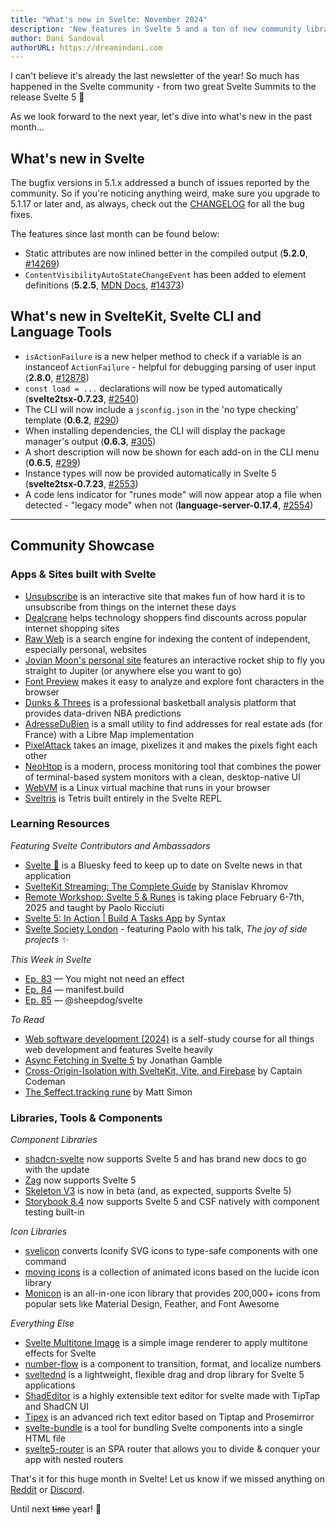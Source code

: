 ```yaml
---
title: "What's new in Svelte: November 2024"
description: 'New features in Svelte 5 and a ton of new community libraries'
author: Dani Sandoval
authorURL: https://dreamindani.com
---
```


I can't believe it's already the last newsletter of the year! So much has happened in the Svelte community - from two great Svelte Summits to the release Svelte 5 🎉

As we look forward to the next year, let's dive into what's new in the past month...

## What's new in Svelte

The bugfix versions in 5.1.x addressed a bunch of issues reported by the community. So if you're noticing anything weird, make sure you upgrade to 5.1.17 or later and, as always, check out the [CHANGELOG](https://github.com/sveltejs/svelte/blob/main/packages/svelte/CHANGELOG.md) for all the bug fixes.

The features since last month can be found below:

- Static attributes are now inlined better in the compiled output (**5.2.0**, [#14269](https://github.com/sveltejs/svelte/pull/14269))
- `ContentVisibilityAutoStateChangeEvent` has been added to element definitions (**5.2.5**, [MDN Docs](https://developer.mozilla.org/en-US/docs/Web/API/ContentVisibilityAutoStateChangeEvent), [#14373](https://github.com/sveltejs/svelte/pull/14373))


## What's new in SvelteKit, Svelte CLI and Language Tools

- `isActionFailure` is a new helper method to check if a variable is an instanceof `ActionFailure` - helpful for debugging parsing of user input (**2.8.0**, [#12878](https://github.com/sveltejs/kit/pull/12878))
- `const load = ...` declarations will now be typed automatically (**svelte2tsx-0.7.23**, [#2540](https://github.com/sveltejs/language-tools/pull/2540))
- The CLI will now include a `jsconfig.json` in the 'no type checking' template (**0.6.2**, [#290](https://github.com/sveltejs/cli/pull/290))
- When installing dependencies, the CLI will display the package manager's output (**0.6.3**, [#305](https://github.com/sveltejs/cli/pull/305))
- A short description will now be shown for each add-on in the CLI menu (**0.6.5**, [#299](https://github.com/sveltejs/cli/pull/299))
- Instance types will now be provided automatically in Svelte 5 (**svelte2tsx-0.7.23**, [#2553](https://github.com/sveltejs/language-tools/pull/2553))
- A code lens indicator for "runes mode" will now appear atop a file when detected - "legacy mode" when not (**language-server-0.17.4**, [#2554](https://github.com/sveltejs/language-tools/pull/2554))

---

## Community Showcase

### Apps & Sites built with Svelte

- [Unsubscribe](https://unsubscribe.jnr.cx/) is an interactive site that makes fun of how hard it is to unsubscribe from things on the internet these days
- [Dealcrane](https://dealcrane.com/?utm_source=discord&utm_medium=social&utm_campaign=beta_promo&utm_content=svelte) helps technology shoppers find discounts across popular internet shopping sites
- [Raw Web](https://rawweb.org/) is a search engine for indexing the content of independent, especially personal, websites
- [Jovian Moon's personal site](https://github.com/StephenGunn/jovian) features an interactive rocket ship to fly you straight to Jupiter (or anywhere else you want to go)
- [Font Preview](https://github.com/songkeys/font-preview) makes it easy to analyze and explore font characters in the browser
- [Dunks & Threes](https://dunksandthrees.com/) is a professional basketball analysis platform that provides data-driven NBA predictions
- [AdresseDuBien](https://adressedubien.com/) is a small utility to find addresses for real estate ads (for France) with a Libre Map implementation
- [PixelAttack](https://jason1610.github.io/PixelAttack/) takes an image, pixelizes it and makes the pixels fight each other
- [NeoHtop](https://github.com/Abdenasser/neohtop) is a modern, process monitoring tool that combines the power of terminal-based system monitors with a clean, desktop-native UI
- [WebVM](https://github.com/leaningtech/webvm) is a Linux virtual machine that runs in your browser
- [Sveltris](https://svelte.dev/playground/8594eea15c6244908c3efad284fe2aa4?version=5.2.1) is Tetris built entirely in the Svelte REPL

### Learning Resources

_Featuring Svelte Contributors and Ambassadors_

- [Svelte 🧡](https://bsky.app/profile/ricciuti.me/feed/svelte-feed) is a Bluesky feed to keep up to date on Svelte news in that application
- [SvelteKit Streaming: The Complete Guide](https://khromov.se/sveltekit-streaming-the-complete-guide/) by Stanislav Khromov
- [Remote Workshop: Svelte 5 & Runes](https://ti.to/mainmatter/svelte-5-runes-feb-2025) is taking place February 6-7th, 2025 and taught by Paolo Ricciuti
- [Svelte 5: In Action | Build A Tasks App](https://www.youtube.com/watch?v=uSWMvDPpG0k) by Syntax
- [Svelte Society London](https://www.youtube.com/watch?v=mxM208nCvHc) - featuring Paolo with his talk, *The joy of side projects ✨*


_This Week in Svelte_

- [Ep. 83](https://www.youtube.com/watch?v=1a-iKUCF5_g) — You might not need an effect
- [Ep. 84](https://www.youtube.com/watch?v=kVbQyKf4Oe4) — manifest.build
- [Ep. 85](https://www.youtube.com/watch?v=yY963ovcDQ0) — @sheepdog/svelte


_To Read_

- [Web software development (2024)](https://fitech101.aalto.fi/web-software-development/) is a self-study course for all things web development and features Svelte heavily
- [Async Fetching in Svelte 5](https://dev.to/jdgamble555/async-fetching-in-svelte-5-826) by Jonathan Gamble
- [Cross-Origin-Isolation with SvelteKit, Vite, and Firebase](https://www.captaincodeman.com/cross-origin-isolation-with-sveltekit-vite-and-firebase) by Captain Codeman
- [The $effect.tracking rune](https://www.matsimon.dev/blog/svelte-in-depth-effect-tracking) by Matt Simon


### Libraries, Tools & Components

*Component Libraries*
- [shadcn-svelte](https://next.shadcn-svelte.com/) now supports Svelte 5 and has brand new docs to go with the update
- [Zag](https://zagjs.com/overview/introduction) now supports Svelte 5
- [Skeleton V3](https://github.com/skeletonlabs/skeleton/discussions/2919) is now in beta (and, as expected, supports Svelte 5)
- [Storybook 8.4](https://www.reddit.com/r/sveltejs/comments/1gpqusy/storybook_84_release/) now supports Svelte 5 and CSF natively with component testing built-in

*Icon Libraries*
- [svelicon](https://github.com/friendofsvelte/svelicon) converts Iconify SVG icons to type-safe components with one command
- [moving icons](https://www.movingicons.dev/) is a collection of animated icons based on the lucide icon library
- [Monicon](https://github.com/oktaysenkan/monicon) is an all-in-one icon library that provides 200,000+ icons from popular sets like Material Design, Feather, and Font Awesome

*Everything Else*
- [Svelte Multitone Image](https://stephane-vanraes.github.io/svelte-multitoneimage/) is a simple image renderer to apply multitone effects for Svelte
- [number-flow](https://github.com/barvian/number-flow) is a component to transition, format, and localize numbers
- [sveltednd](https://github.com/thisuxhq/SvelteDnD) is a lightweight, flexible drag and drop library for Svelte 5 applications
- [ShadEditor](https://github.com/Tsuzat/ShadEditor) is a highly extensible text editor for svelte made with TipTap and ShadCN UI
- [Tipex](https://www.npmjs.com/package/@friendofsvelte/tipex) is an advanced rich text editor based on Tiptap and Prosemirror
- [svelte-bundle](https://github.com/uhteddy/svelte-bundle) is a tool for bundling Svelte components into a single HTML file
- [svelte5-router](https://github.com/mateothegreat/svelte5-router) is an SPA router that allows you to divide & conquer your app with nested routers

That's it for this huge month in Svelte! Let us know if we missed anything on [Reddit](https://www.reddit.com/r/sveltejs/) or [Discord](https://discord.gg/svelte).

Until next ~~time~~ year! 👋
